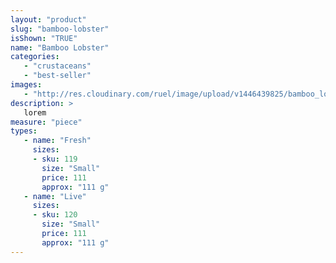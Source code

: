 ```yaml
---
layout: "product"
slug: "bamboo-lobster"
isShown: "TRUE"
name: "Bamboo Lobster"
categories:
   - "crustaceans"
   - "best-seller"
images:
   - "http://res.cloudinary.com/ruel/image/upload/v1446439825/bamboo_lobster_v95dt7.jpg"
description: >
   lorem
measure: "piece"
types: 
   - name: "Fresh"
     sizes: 
     - sku: 119
       size: "Small"
       price: 111
       approx: "111 g"
   - name: "Live"
     sizes: 
     - sku: 120
       size: "Small"
       price: 111
       approx: "111 g"
---
```


